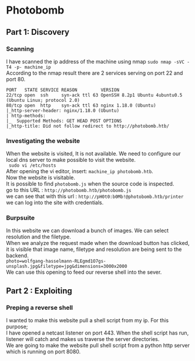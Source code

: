 # Photobomb
## Part 1: Discovery
### Scanning
I have scanned the ip address of the machine using nmap
``` sudo nmap -sVC -T4 -p- machine_ip ```<br/>
According to the nmap result there are 2 services serving on port 22 and port 80. <br/>
```
PORT   STATE SERVICE REASON         VERSION
22/tcp open  ssh     syn-ack ttl 63 OpenSSH 8.2p1 Ubuntu 4ubuntu0.5 (Ubuntu Linux; protocol 2.0)
80/tcp open  http    syn-ack ttl 63 nginx 1.18.0 (Ubuntu)
|_http-server-header: nginx/1.18.0 (Ubuntu)
| http-methods: 
|_  Supported Methods: GET HEAD POST OPTIONS
|_http-title: Did not follow redirect to http://photobomb.htb/
```
### Investigating the website
When the website is visited, It is not available. We need to configure our local dns server to make possible to visit the website. <br/>
``` sudo vi /etc/hosts```<br/>
After opening the vi editor, insert: ```machine_ip photobomb.htb```. <br/>
Now the website is visitable.<br/>
It is possible to find ```photobomb.js``` when the source code is inspected.<br/>
go to this URL : ```http://photobomb.htb/photobomb.js``` <br/>
we can see that with this url : ```http://pH0t0:b0Mb!@photobomb.htb/printer``` we can log into the site with credentials. <br/>

### Burpsuite
In this website we can download a bunch of images. We can select resolution and the filetype.<br/>
When we analyze the request made when the download button has clicked, it is visible that image name, filetype and resolution are being sent to the backend. <br/>
```photo=wolfgang-hasselmann-RLEgmd1O7gs-unsplash.jpg&filetype=jpg&dimensions=3000x2000``` <br/>
We can use this opening to feed our reverse shell into the sever.<br/>


 ## Part 2 : Exploiting
 ### Preping a reverse shell
 I wanted to make this website pull a shell script from my ip. For this purpose; <br/>
 I have opened a netcast listener on port 443. When the shell script has run, listener will catch and makes us traverse the server directories.<br/>
 We are going to make the website pull shell script from a python http server which is running on port 8080.<br/>
 
